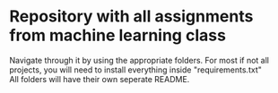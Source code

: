 # Repository with all assignments from machine learning class
Navigate through it by using the appropriate folders.
For most if not all projects, you will need to install everything inside "requirements.txt"
<br>
All folders will have their own seperate README.
